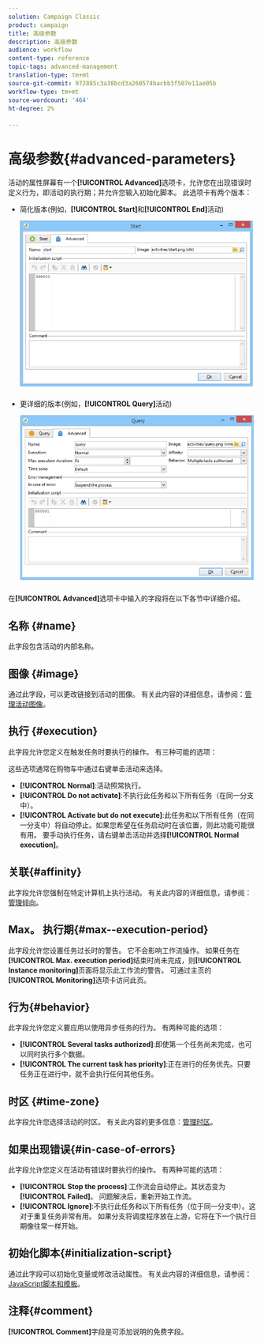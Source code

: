 ```yaml
---
solution: Campaign Classic
product: campaign
title: 高级参数
description: 高级参数
audience: workflow
content-type: reference
topic-tags: advanced-management
translation-type: tm+mt
source-git-commit: 972885c3a38bcd3a260574bacbb3f507e11ae05b
workflow-type: tm+mt
source-wordcount: '464'
ht-degree: 2%

---
```



# 高级参数{#advanced-parameters}

活动的属性屏幕有一个&#x200B;**[!UICONTROL Advanced]**&#x200B;选项卡，允许您在出现错误时定义行为，即活动的执行期；并允许您输入初始化脚本。 此选项卡有两个版本：

* 简化版本(例如，**[!UICONTROL Start]**&#x200B;和&#x200B;**[!UICONTROL End]**&#x200B;活动)

   ![](assets/wf-advanced-basic.png)

* 更详细的版本(例如，**[!UICONTROL Query]**&#x200B;活动)

   ![](assets/wf-advanced-full.png)

在&#x200B;**[!UICONTROL Advanced]**&#x200B;选项卡中输入的字段将在以下各节中详细介绍。

## 名称 {#name}

此字段包含活动的内部名称。

## 图像 {#image}

通过此字段，可以更改链接到活动的图像。 有关此内容的详细信息，请参阅：[管理活动图像](../../workflow/using/managing-activity-images.md)。

## 执行 {#execution}

此字段允许您定义在触发任务时要执行的操作。 有三种可能的选项：

这些选项通常在购物车中通过右键单击活动来选择。

* **[!UICONTROL Normal]**:活动照常执行。
* **[!UICONTROL Do not activate]**:不执行此任务和以下所有任务（在同一分支中）。
* **[!UICONTROL Activate but do not execute]**:此任务和以下所有任务（在同一分支中）将自动停止。如果您希望在任务启动时在该位置，则此功能可能很有用。 要手动执行任务，请右键单击活动并选择&#x200B;**[!UICONTROL Normal execution]**。

## 关联{#affinity}

此字段允许您强制在特定计算机上执行活动。 有关此内容的详细信息，请参阅：[管理倾向](../../workflow/using/managing-propensity.md)。

## Max。 执行期{#max--execution-period}

此字段允许您设置任务过长时的警告。 它不会影响工作流操作。 如果任务在&#x200B;**[!UICONTROL Max. execution period]**&#x200B;结束时尚未完成，则&#x200B;**[!UICONTROL Instance monitoring]**&#x200B;页面将显示此工作流的警告。 可通过主页的&#x200B;**[!UICONTROL Monitoring]**&#x200B;选项卡访问此页。

## 行为{#behavior}

此字段允许您定义要应用以使用异步任务的行为。 有两种可能的选项：

* **[!UICONTROL Several tasks authorized]**:即使第一个任务尚未完成，也可以同时执行多个数据。
* **[!UICONTROL The current task has priority]**:正在进行的任务优先。只要任务正在进行中，就不会执行任何其他任务。

## 时区 {#time-zone}

此字段允许您选择活动的时区。 有关此内容的更多信息：[管理时区](../../workflow/using/managing-time-zones.md)。

## 如果出现错误{#in-case-of-errors}

此字段允许您定义在活动有错误时要执行的操作。 有两种可能的选项：

* **[!UICONTROL Stop the process]**:工作流会自动停止。其状态变为&#x200B;**[!UICONTROL Failed]**。 问题解决后，重新开始工作流。
* **[!UICONTROL Ignore]**:不执行此任务和以下所有任务（位于同一分支中）。这对于重复任务非常有用。 如果分支将调度程序放在上游，它将在下一个执行日期像往常一样开始。

## 初始化脚本{#initialization-script}

通过此字段可以初始化变量或修改活动属性。 有关此内容的详细信息，请参阅：[JavaScript脚本和模板](../../workflow/using/javascript-scripts-and-templates.md)。

## 注释{#comment}

**[!UICONTROL Comment]**&#x200B;字段是可添加说明的免费字段。
